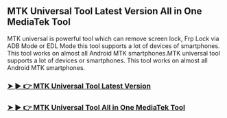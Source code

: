 ## MTK Universal Tool Latest Version  All in One MediaTek Tool

MTK universal is powerful tool which can remove screen lock, Frp Lock via ADB Mode or EDL Mode this tool supports a lot of devices of smartphones. This tool works on almost all Android MTK smartphones.MTK universal tool supports a lot of devices or smartphones. This tool works on almost all Android MTK smartphones.

### [➤ ► 👉 MTK Universal Tool Latest Version](https://tinyurl.com/9rdtyvz2)

### [➤ ► 👉 MTK Universal Tool All in One MediaTek Tool](https://tinyurl.com/9rdtyvz2)
